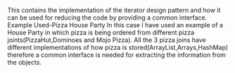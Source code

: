 This contains the implementation of the iterator design pattern and how it can be used for reducing the code by providing a common interface.
Example Used-Pizza House Party
In this case I have used an example of a House Party in which pizza is being ordered from different pizza joints(PizzaHut,Dominoes and Mojo Pizza).
All the 3 pizza joins have different implementations of how pizza is stored(ArrayList,Arrays,HashMap) therefore a common interface is needed for extracting the information from the objects.

